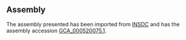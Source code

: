 
Assembly
--------

The assembly presented has been imported from 
[INSDC](http://www.insdc.org) and has the assembly accession
[GCA\_000520075.1](http://www.ebi.ac.uk/ena/data/view/GCA_000520075.1).

